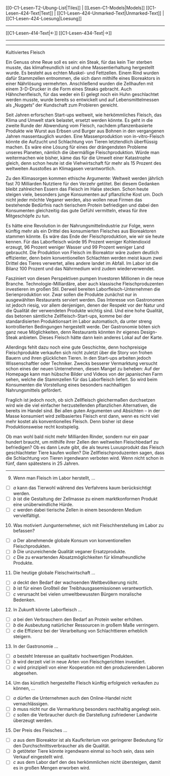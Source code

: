    [[0-C1-Lesen-T2-Ubung-List|Tiles]] | [[Lesen-C1-Models|Models]]
   [[C1-Lesen-424-Text|Text]]  | [[C1-Lesen-424-Unmarked-Text|Unmarked-Text]] | [[C1-Lesen-424-Loesung|Loesung]]

---

[[C1-Lesen-414-Text|←]]         [[C1-Lesen-434-Text|→]]

---
---

Kultiviertes Fleisch

Ein Genuss ohne Reue soll es sein: ein Steak, für das kein Tier sterben musste, das klimafreundlich ist und ohne Massentierhaltung hergestellt wurde. Es besteht aus echten Muskel- und Fettzellen. Einem Rind wurden dafür Stammzellen entnommen, die sich dann mithilfe eines Bioreaktors in einer Nährlösung vermehrten. Anschließend wurden die Zellhaufen mit einem 3-D-Drucker in die Form eines Steaks gebracht. Auch Hähnchenfleisch, für das weder ein Ei gelegt noch ein Huhn geschlachtet werden musste, wurde bereits so entwickelt und auf Lebensmittelmessen als „Nuggets“ der Kundschaft zum Probieren gereicht.

Seit Jahren erforschen Start-ups weltweit, wie herkömmliches Fleisch, das Klima und Umwelt stark belastet, ersetzt werden könnte. Es geht in die zweite Runde der Abwendung vom Fleisch, nachdem pflanzenbasierte Produkte wie Wurst aus Erbsen und Burger aus Bohnen in den vergangenen Jahren massentauglich wurden. Eine Massenproduktion von in-vitro-Fleisch könnte die Aufzucht und Schlachtung von Tieren letztendlich überflüssig machen. Es wäre eine Lösung für eines der drängendsten Probleme unseres Planeten, nämlich die übermäßige Fleischproduktion. Würde man weitermachen wie bisher, käme das für die Umwelt einer Katastrophe gleich, denn schon heute ist die Viehwirtschaft für mehr als 15 Prozent des weltweiten Ausstoßes an Klimagasen verantwortlich.

Zu den Klimasorgen kommen ethische Argumente: Weltweit werden jährlich fast 70 Milliarden Nutztiere für den Verzehr getötet. Bei diesem Gedanken bleibt zahlreichen Essern das Fleisch im Halse stecken. Schon heute steigen viele, besonders junge Konsumenten auf pflanzliche Kost um. Doch nicht jeder möchte Veganer werden, also wollen neue Firmen das bestehende Bedürfnis nach tierischem Protein befriedigen und dabei den Konsumenten gleichzeitig das gute Gefühl vermitteln, etwas für ihre Mitgeschöpfe zu tun.

Es hätte eine Revolution in der Nahrungsmittelindustrie zur Folge, wenn künftig mehr als ein Drittel des konsumierten Fleisches aus Bioreaktoren stammen könnte. Es wäre das Ende der Fleischproduktion, wie wir sie heute kennen. Für das Laborfleisch würde 95 Prozent weniger Kohlendioxid erzeugt, 96 Prozent weniger Wasser und 99 Prozent weniger Land gebraucht. Die Produktion von Fleisch im Bioreaktor wäre zudem deutlich effizienter, denn beim konventionellen Schlachten werden meist kaum zwei Drittel des Tieres verwertet, alles andere landet im Abfall. Im Labor ist die Bilanz 100 Prozent und das Nährmedium wird zudem wiederverwendet.

Fasziniert von diesen Perspektiven pumpen Investoren Millionen in die neue Branche. Technologie-Milliardäre, aber auch klassische Fleischproduzenten investieren im großen Stil. Derweil bereiten Laborfleisch-Unternehmen die Serienproduktion vor. Zwar sollen die Produkte zunächst nur in ausgewählten Restaurants serviert werden. Das Interesse von Gastronomen ist jedoch riesig, vor allem denjenigen, denen der Respekt vor der Natur und die Qualität der verwendeten Produkte wichtig sind. Und eine hohe Qualität, das betonen sämtliche Zellfleisch-Start-ups, komme bei der standardisierten Produktionsart im Labor automatisch, da unter streng kontrollierten Bedingungen hergestellt werde. Der Gastronomie böten sich ganz neue Möglichkeiten, denn Restaurants könnten ihr eigenes Design-Steak anbieten. Dieses Fleisch hätte dann kein anderes Lokal auf der Karte.

Allerdings fehlt dazu noch eine gute Geschichte, denn hochpreisige Fleischprodukte verkaufen sich nicht zuletzt über die Story von frohen Bauern und ihren glücklichen Tieren. In den Start-ups arbeiten jedoch Wissenschaftler oder Techniker. Zwecks besserer Vermarktung versucht schon eines der neuen Unternehmen, diesen Mangel zu beheben: Auf der Homepage kann man hübsche Bilder und Videos von der japanischen Farm sehen, welche die Stammzellen für das Laborfleisch liefert. So wird beim Konsumenten die Vorstellung eines besonders nachhaltigen Nahrungsmittels gefördert.

Fraglich ist jedoch noch, ob sich Zellfleisch gleichermaßen durchsetzen wird wie die viel einfacher herzustellenden pflanzlichen Alternativen, die bereits im Handel sind. Bei allen guten Argumenten und Absichten – in der Masse konsumiert wird zellbasiertes Fleisch erst dann, wenn es nicht viel mehr kostet als konventionelles Fleisch. Denn bisher ist diese Produktionsweise recht kostspielig.

Ob man wohl bald nicht mehr Milliarden Rinder, sondern nur ein paar hundert braucht, um mithilfe ihrer Zellen den weltweiten Fleischbedarf zu befriedigen? Ob es dann Leute gibt, die als teures Luxusprodukt das Fleisch geschlachteter Tiere kaufen wollen? Die Zellfleischproduzenten sagen, dass die Schlachtung von Tieren irgendwann verboten wird. Wenn nicht schon in fünf, dann spätestens in 25 Jahren.

---

9. Wenn man Fleisch im Labor herstellt, …

- [ ] _a_ kann das Tierwohl während des Verfahrens kaum berücksichtigt werden.
- [ ] _b_ ist die Gestaltung der Zellmasse zu einem marktkonformen Produkt eine unüberwindliche Hürde.
- [ ] _c_ werden dabei tierische Zellen in einem besonderen Medium vervielfältigt.

10. Was motiviert Jungunternehmer, sich mit Fleischherstellung im Labor zu befassen?

- [ ] _a_ Der abnehmende globale Konsum von konventionellen Fleischprodukten.
- [ ] _b_ Die unzureichende Qualität veganer Ersatzprodukte.
- [ ] _c_ Die zu erwartenden Absatzmöglichkeiten für klimafreundliche Produkte.

11. Die heutige globale Fleischwirtschaft …

- [ ] _a_ deckt den Bedarf der wachsenden Weltbevölkerung nicht.
- [ ] _b_ ist für einen Großteil der Treibhausgasemissionen verantwortlich.
- [ ] _c_ verursacht bei vielen umweltbewussten Bürgern moralische Bedenken.

12. In Zukunft könnte Laborfleisch …

- [ ] _a_ bei den Verbrauchern den Bedarf an Protein weiter erhöhen.
- [ ] _b_ die Ausbeutung natürlicher Ressourcen in großem Maße verringern.
- [ ] _c_ die Effizienz bei der Verarbeitung von Schlachttieren erheblich steigern.

13. In der Gastronomie …

- [ ] _a_ besteht Interesse an qualitativ hochwertigen Produkten.
- [ ] _b_ wird derzeit viel in neue Arten von Fleischgerichten investiert.
- [ ] _c_ wird prinzipiell von einer Kooperation mit den produzierenden Laboren abgesehen.

14. Um das künstlich hergestellte Fleisch künftig erfolgreich verkaufen zu können, …

- [ ] _a_ dürfen die Unternehmen auch den Online-Handel nicht vernachlässigen.
- [ ] _b_ muss nicht nur die Vermarktung besonders nachhaltig angelegt sein.
- [ ] _c_ sollen die Verbraucher durch die Darstellung zufriedener Landwirte überzeugt werden.

15. Der Preis des Fleisches …

- [ ] _a_ aus dem Bioreaktor ist als Kaufkriterium von geringerer Bedeutung für den Durchschnittsverbraucher als die Qualität.
- [ ] _b_ getöteter Tiere könnte irgendwann einmal so hoch sein, dass sein Verkauf eingestellt wird.
- [ ] _c_ aus dem Labor darf den des herkömmlichen nicht übersteigen, damit es in großen Mengen erworben wird.
